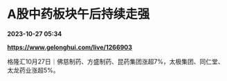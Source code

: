 # A股中药板块午后持续走强

**2023-10-27 05:34**

**https://www.gelonghui.com/live/1266903**

格隆汇10月27日｜佛慈制药、方盛制药、昆药集团涨超7%，太极集团、同仁堂、太龙药业涨超5%。